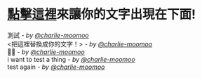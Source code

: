 # [點擊這裡](https://github.com/charlie-moomoo/textboard/issues/new?title=<把這裡替換成你的文字！>&body=按下`Submit%20new%20issue`!)來讓你的文字出現在下面!
測試 _- by [@charlie-moomoo](https://github.com/charlie-moomoo)_<br>
<把這裡替換成你的文字！> _- by [@charlie-moomoo](https://github.com/charlie-moomoo)_<br>
🎉🥳 _- by [@charlie-moomoo](https://github.com/charlie-moomoo)_<br>
i want to test a thing _- by [@charlie-moomoo](https://github.com/charlie-moomoo)_<br>
test again _- by [@charlie-moomoo](https://github.com/charlie-moomoo)_<br>
